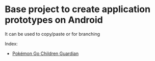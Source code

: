 # Base project to create application prototypes on Android

It can be used to copy/paste or for branching

Index:

* [Pokémon Go Children Guardian](tree/prototype/pokemon_go_children_guardian)